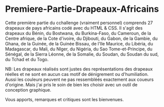 # Premiere-Partie-Drapeaux-Africains
Cette première partie du cchallenge (vraiment personnel) comprends 27 drapeaux de pays africains codé avec du HTML &amp; CSS.
Il s'agit des drapeaux du Bénin, du Bostwana, du Burkina-Faso, du Cameroun, de la Centre  afrique, de la Cote d'ivoire, du Djibouti, du Gabon, de la Gambie, du Ghana, de la Guinée, de la Guinée Bissau, de l'Ile Maurice, du Libéria, du Madagascar, du Mali, du NIger, du Nigéria, du Sao Tome-et-Principe, du Sénégal, de la Sierra Léonne, de la Somalie, du Soudan, du Soudan du sud, du Tchad et du Togo. 

NB: Les drapeaux réalisés sont justes des représentations des drapeaux réelles et ne sont en aucun cas motif de dénigrement ou d'humiliation. Aussi les couleurs peuvent ne pas ressembléés exactement aux coueurs d'origine. Mais j'ai pris le soin de bien les choisir avec un outil de conception graphique.

Vous apports, remarques et critiques sont les bienvenues.

